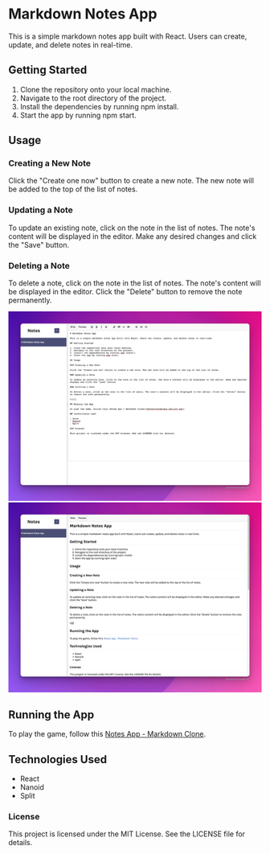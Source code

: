 # Markdown Notes App

This is a simple markdown notes app built with React. Users can create, update, and delete notes in real-time.

## Getting Started

1. Clone the repository onto your local machine.
2. Navigate to the root directory of the project.
3. Install the dependencies by running npm install.
4. Start the app by running npm start.

## Usage

### Creating a New Note

Click the "Create one now" button to create a new note. The new note will be added to the top of the list of notes.

### Updating a Note

To update an existing note, click on the note in the list of notes. The note's content will be displayed in the editor. Make any desired changes and click the "Save" button.

### Deleting a Note

To delete a note, click on the note in the list of notes. The note's content will be displayed in the editor. Click the "Delete" button to remove the note permanently.

![DEMO - "Write" MODE](./demo/demo01.png)
![DEMO - "Preview" MODE](./demo/demo02.png)

## Running the App

To play the game, follow this [Notes App - Markdown Clone](hathon-notes-app.netlify.app).

## Technologies Used

- React
- Nanoid
- Split

### License

This project is licensed under the MIT License. See the LICENSE file for details.
